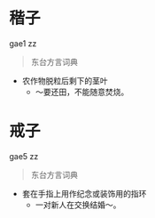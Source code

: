 # 稭子
gae1 zz
> 东台方言词典
- 农作物脱粒后剩下的茎叶
  - ～要还田，不能随意焚烧。

# 戒子
gae5 zz
> 东台方言词典
- 套在手指上用作纪念或装饰用的指环
  - 一对新人在交换结婚～。
